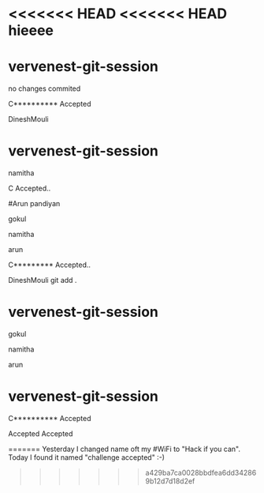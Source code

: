 <<<<<<< HEAD
<<<<<<< HEAD
hieeee
=======

# vervenest-git-session



no changes commited


C********** Accepted



DineshMouli


# vervenest-git-session



namitha

C Accepted..




#Arun pandiyan

gokul

namitha

arun

C********* Accepted..



DineshMouli
git add .


# vervenest-git-session
gokul

namitha

arun

# vervenest-git-session

C********** Accepted

 Accepted
 Accepted

=======
Yesterday I changed name oft my #WiFi to "Hack if you can". Today I found it named "challenge accepted" :-)
>>>>>>> a429ba7ca0028bbdfea6dd342869b12d7d18d2ef
